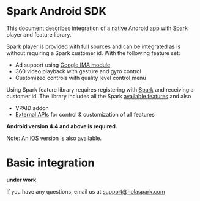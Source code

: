 # Spark Android SDK

This document describes integration of a native Android app with Spark player and feature library.

Spark player is provided with full sources and can be integrated as is without requiring a Spark customer id.
With the following feature set:
- Ad support using [Google IMA module](https://developers.google.com/interactive-media-ads/docs/sdks/android/compatibility)
- 360 video playback with gesture and gyro control
- Customized controls with quality level control menu

Using Spark feature library requires registering with [Spark](https://holaspark.com) and receiving a customer id.
The library includes all the Spark [available features](https://holaspark.com) and also
- VPAID addon 
- [External APIs](https://docs.google.com/document/d/1Rh8TWTDyBdkLnnr4RVnRNZ1bSltT5NIn5dcNpdxxdQE/edit#heading=h.uo3s9j23kuim) for control & customization of all features

**Android version 4.4 and above is required.**

Note: An [iOS version](https://github.com/hola/ios_android_sdk) is also available.

# Basic integration

**under work**

If you have any questions, email us at support@holaspark.com

